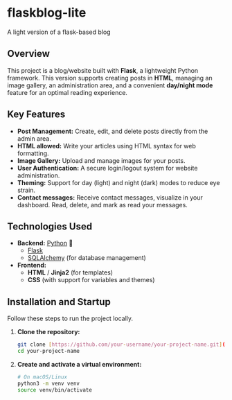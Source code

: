 # flaskblog-lite
A light version of a flask-based blog

## Overview
This project is a blog/website built with **Flask**, a lightweight Python framework. This version supports creating posts in **HTML**, managing an image gallery, an administration area, and a convenient **day/night mode** feature for an optimal reading experience.

## Key Features
* **Post Management:** Create, edit, and delete posts directly from the admin area.
* **HTML allowed:** Write your articles using HTML syntax for web formatting.
* **Image Gallery:** Upload and manage images for your posts.
* **User Authentication:** A secure login/logout system for website administration.
* **Theming:** Support for day (light) and night (dark) modes to reduce eye strain.
* **Contact messages:** Receive contact messages, visualize in your dashboard. Read, delete, and mark as read your messages.


## Technologies Used
* **Backend:** [Python](https://www.python.org/) 🐍
    * [Flask](https://flask.palletsprojects.com/)
    * [SQLAlchemy](https://www.sqlalchemy.org/) (for database management)
* **Frontend:**
    * **HTML** / **Jinja2** (for templates)
    * **CSS** (with support for variables and themes)


## Installation and Startup
Follow these steps to run the project locally.

1.  **Clone the repository:**
    ```bash
    git clone [https://github.com/your-username/your-project-name.git](https://github.com/your-username/your-project-name.git)
    cd your-project-name
    ```

2.  **Create and activate a virtual environment:**
    ```bash
    # On macOS/Linux
    python3 -m venv venv
    source venv/bin/activate